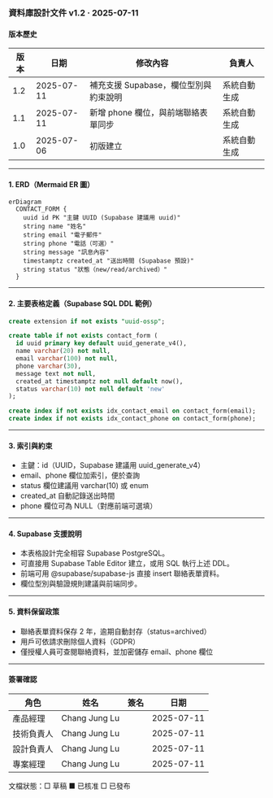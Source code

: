 ### 資料庫設計文件 v1.2 ‧ 2025-07-11

#### 版本歷史
| 版本 | 日期 | 修改內容 | 負責人 |
|------|------|----------|--------|
| 1.2  | 2025-07-11 | 補充支援 Supabase，欄位型別與約束說明 | 系統自動生成 |
| 1.1  | 2025-07-11 | 新增 phone 欄位，與前端聯絡表單同步 | 系統自動生成 |
| 1.0  | 2025-07-06 | 初版建立 | 系統自動生成 |

---

#### 1. ERD（Mermaid ER 圖）
```mermaid
erDiagram
  CONTACT_FORM {
    uuid id PK "主鍵 UUID (Supabase 建議用 uuid)"
    string name "姓名"
    string email "電子郵件"
    string phone "電話（可選）"
    string message "訊息內容"
    timestamptz created_at "送出時間 (Supabase 預設)"
    string status "狀態（new/read/archived）"
  }
```

---

#### 2. 主要表格定義（Supabase SQL DDL 範例）
```sql
create extension if not exists "uuid-ossp";

create table if not exists contact_form (
  id uuid primary key default uuid_generate_v4(),
  name varchar(20) not null,
  email varchar(100) not null,
  phone varchar(30),
  message text not null,
  created_at timestamptz not null default now(),
  status varchar(10) not null default 'new'
);

create index if not exists idx_contact_email on contact_form(email);
create index if not exists idx_contact_phone on contact_form(phone);
```

---

#### 3. 索引與約束
- 主鍵：id（UUID，Supabase 建議用 uuid_generate_v4）
- email、phone 欄位加索引，便於查詢
- status 欄位建議用 varchar(10) 或 enum
- created_at 自動記錄送出時間
- phone 欄位可為 NULL（對應前端可選填）

---

#### 4. Supabase 支援說明
- 本表格設計完全相容 Supabase PostgreSQL。
- 可直接用 Supabase Table Editor 建立，或用 SQL 執行上述 DDL。
- 前端可用 @supabase/supabase-js 直接 insert 聯絡表單資料。
- 欄位型別與驗證規則建議與前端同步。

---

#### 5. 資料保留政策
- 聯絡表單資料保存 2 年，逾期自動封存（status=archived）
- 用戶可依請求刪除個人資料（GDPR）
- 僅授權人員可查閱聯絡資料，並加密儲存 email、phone 欄位

---

#### 簽署確認
| 角色 | 姓名 | 簽名 | 日期 |
|------|------|------|------|
| 產品經理 | Chang Jung Lu | | 2025-07-11 |
| 技術負責人 | Chang Jung Lu | | 2025-07-11 |
| 設計負責人 | Chang Jung Lu | | 2025-07-11 |
| 專案經理 | Chang Jung Lu | | 2025-07-11 |

文檔狀態：□ 草稿  ■ 已核准  □ 已發布 